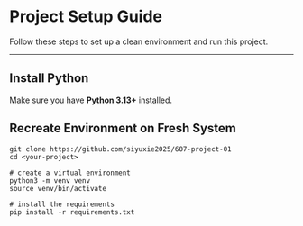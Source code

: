 # Project Setup Guide

Follow these steps to set up a clean environment and run this project.

---

## Install Python
Make sure you have **Python 3.13+** installed.


## Recreate Environment on Fresh System
```{bash}
git clone https://github.com/siyuxie2025/607-project-01
cd <your-project>

# create a virtual environment
python3 -m venv venv
source venv/bin/activate   

# install the requirements
pip install -r requirements.txt

```